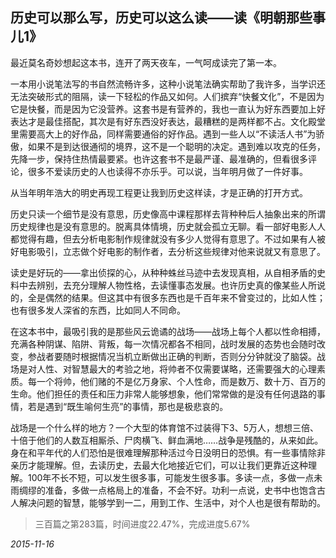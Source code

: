 ## 历史可以那么写，历史可以这么读——读《明朝那些事儿1》

最近莫名奇妙想起这本书，连开了两天夜车，一气呵成读完了第一本。

一本用小说笔法写的书自然流畅许多，这种小说笔法确实帮助了我许多，当学识还无法突破形式的阻隔，读一下轻松的作品又如何。人们摈弃“快餐文化”，不是因为它是快餐，而是因为它没营养。这套书是有营养的，我也一直认为好东西要加上好表达才是最佳搭配，其次是有好东西没好表达，最糟糕的是两样都不占。文化殿堂里需要高大上的好作品，同样需要通俗的好作品。遇到一些人以“不读活人书”为骄傲，如果不是到达很通彻的境界，这不是一个聪明的决定。遇到难以攻克的任务，先降一步，保持住热情最要紧。也许这套书不是最严谨、最准确的，但看很多评论，很多不爱读历史的人也读得不亦乐乎。可以说，当年明月做了一件好事。

从当年明年浩大的明史再现工程更让我到历史这样读，才是正确的打开方式。

历史只读一个细节是没有意思，历史像高中课程那样去背种种后人抽象出来的所谓历史规律也是没有意思的。脱离具体情境，历史就会孤立无聊。看一部好电影人人都觉得有趣，但去分析电影制作规律就没有多少人觉得有意思了。不过如果有人被好电影吸引，立志做个好电影的制作者，去分析这些规律对他来说就又有意思了。

读史是好玩的——拿出侦探的心，从种种蛛丝马迹中去发现真相，从自相矛盾的史料中去辨别，去充分理解人物性格，去读懂事态发展。也许历史真的像某些人所说的，全是偶然的结果。但这其中有很多东西也是千百年来不曾变过的，比如人性；也有很多发人深省的东西，比如同人不同命。

在这本书中，最吸引我的是那些风云诡谲的战场——战场上每个人都以性命相搏，充满各种阴谋、陷阱、背叛，每一次情况都各不相同，战时发展的态势也会随时改变，参战者要随时根据情况当机立断做出正确的判断，否则分分钟就没了脑袋。战场是对人性、对智慧最大的考验之地，将帅者不仅需要谋略，还需要强大的心理素质。每一个将帅，他们赌的不是亿万身家、个人性命，而是数万、数十万、百万的生命。他们担任的责任和压力非常人能够想象，他们常常做的是没有任何退路的事情，若是遇到“既生喻何生亮”的事情，那也是极悲哀的。

战场是一个什么样的地方？一个大型的体育馆不过装得下3、5万人，想想三倍、十倍于他们的人数互相厮杀、尸肉横飞、鲜血满地……战争是残酷的，从来如此。身在和平年代的人们恐怕是很难理解那种活过今日没明日的恐惧。有一些事情除非亲历才能理解。但，去读历史，去最大化地接近它们，可以让我们更靠近这种理解。100年不长不短，可以发生很多事，可能发生很多事。多读一点，多做一点未雨绸缪的准备，多做一点格局上的准备，不会不好。功利一点说，史书中也饱含古人解决问题的智慧，能够学到一二，用到工作、生活中，对个人也是很有帮助的。

> 三百篇之第283篇，时间进度22.47%，完成进度5.67%

*2015-11-16*